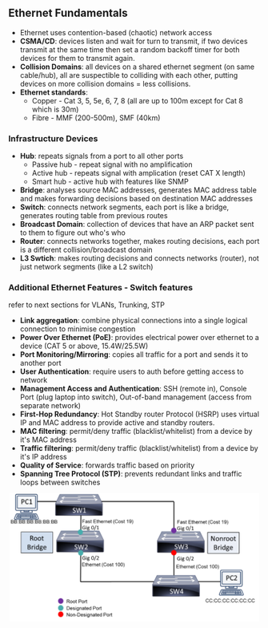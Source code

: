 ## Ethernet Fundamentals
* Ethernet uses contention-based (chaotic) network access
* **CSMA/CD**: devices listen and wait for turn to transmit, if two devices transmit at the same time then set a random backoff timer for both devices for them to transmit again.
* **Collision Domains**: all devices on a shared ethernet segment (on same cable/hub), all are suspectible to colliding with each other, putting devices on more collision domains = less collisions.
* **Ethernet standards**:
    * Copper - Cat 3, 5, 5e, 6, 7, 8 (all are up to 100m except for Cat 8 which is 30m)
    * Fibre - MMF (200-500m), SMF (40km)

### Infrastructure Devices
* **Hub**: repeats signals from a port to all other ports
    * Passive hub - repeat signal with no amplification
    * Active hub - repeats signal with amplication (reset CAT X length)
    * Smart hub - active hub with features like SNMP
* **Bridge**: analyses source MAC addresses, generates MAC address table and makes forwarding decisions based on destination MAC addresses
* **Switch**: connects network segments, each port is like a bridge, generates routing table from previous routes
* **Broadcast Domain**: collection of devices that have an ARP packet sent to them to figure out who's who
* **Router**: connects networks together, makes routing decisions, each port is a different collision/broadcast domain
* **L3 Swtich**: makes routing decisions and connects networks (router), not just network segments (like a L2 switch)

### Additional Ethernet Features - Switch features
refer to next sections for VLANs, Trunking, STP
* **Link aggregation**: combine physical connections into a single logical connection to minimise congestion
* **Power Over Ethernet (PoE)**: provides electrical power over ethernet to a device (CAT 5 or above, 15.4W/25.5W)
* **Port Monitoring/Mirroring**: copies all traffic for a port and sends it to another port
* **User Authentication**: require users to auth before getting access to network
* **Management Access and Authentication**: SSH (remote in), Console Port (plug laptop into switch), Out-of-band management (access from separate network)
* **First-Hop Redundancy**: Hot Standby router Protocol (HSRP) uses virtual IP and MAC address to provide active and standby routers.
* **MAC filtering**: permit/deny traffic (blacklist/whitelist) from a device by it's MAC address
* **Traffic filtering**: permit/deny traffic (blacklist/whitelist) from a device by it's IP address
* **Quality of Service**: forwards traffic based on priority
* **Spanning Tree Protocol (STP)**: prevents redundant links and traffic loops between switches

<p align="center">
    <img src="images/stp.png" width="500px" alt="Spanning Tree Protocol example">
</p>